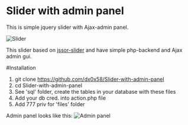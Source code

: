 Slider with admin panel
=======================

This is simple jquery slider with Ajax-admin panel.

![Slider](http://i.imgur.com/DPgfzQd.png)

This slider based on [jssor-slider](https://github.com/jssor/jquery-slider) and have simple php-backend and Ajax admin gui.

#Installation
1. git clone https://github.com/dx0x58/Slider-with-admin-panel
2. cd Slider-with-admin-panel
3. See 'sql' folder, create the tables in your database with these files
4. Add your db cred. into action.php file 
5. Add 777 priv for 'files' folder

Admin panel looks like this:
![Admin panel](http://i.imgur.com/scea1OZ.png)
